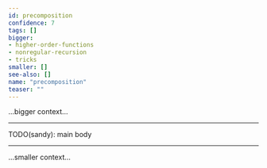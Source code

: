 ```yaml
---
id: precomposition
confidence: 7
tags: []
bigger:
- higher-order-functions
- nonregular-recursion
- tricks
smaller: []
see-also: []
name: "precomposition"
teaser: ""
---
```



...bigger context...

---

TODO(sandy): main body

---

...smaller context...
